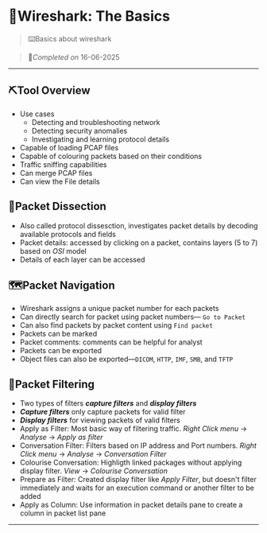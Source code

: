 # 🦈Wireshark: The Basics

> ⌨️Basics about wireshark

> 📅*Completed on* 16-06-2025

---

## ⛏️Tool Overview
- Use cases
    - Detecting and troubleshooting network
    - Detecting security anomalies
    - Investigating and learning protocol details
- Capable of loading PCAP files
- Capable of colouring packets based on their conditions
- Traffic sniffing capabilities
-  Can merge PCAP files
- Can view the File details

## 💉Packet Dissection
- Also called protocol dissesction, investigates packet details by decoding available protocols and fields
- Packet details: accessed by clicking on a packet, contains layers (5 to 7) based on *OSI* model
- Details of each layer can be accessed

## 🗺️Packet Navigation
- Wireshark assigns a unique packet number for each packets
- Can directly search for packet using packet numbers— `Go to Packet`
- Can also find packets by packet content using `Find packet`
- Packets can be marked
- Packet comments: comments can be helpful for analyst
- Packets can be exported
- Object files can also be exported—`DICOM`, `HTTP`, `IMF`, `SMB`, and `TFTP`

## 🥅Packet Filtering
- Two types of filters ***capture filters*** and ***display filters***
- ***Capture filters*** only capture packets for valid filter
- ***Display filters*** for viewing packets of valid filters
- Apply as Filter: Most basic way of filtering traffic. *Right Click menu* -> *Analyse* -> *Apply as filter*
- Conversation Filter: Filters based on IP address and Port numbers. *Right Click menu* -> *Analyse* -> *Conversation Filter*
- Colourise Conversation: Highligth linked packages without applying display filter. *View* -> *Colourise Conversation*
- Prepare as Filter: Created display filter like *Apply Filter*, but doesn't filter immediately and waits for an execution command or another filter to be added
- Apply as Column: Use information in packet details pane to create a column in packet list pane

--- 